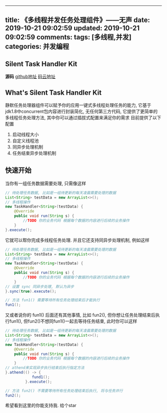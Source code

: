 
---
title: 《多线程并发任务处理组件》——无声
date: 2019-10-21 09:02:59
updated: 2019-10-21 09:02:59
comments: 
tags: [多线程,并发]
categories: 并发编程
---





## Silent Task Handler Kit

<!--more-->

**源码**
[github地址](https://github.com/lvgocc/silent)
[码云地址](https://gitee.com/lvgo/silent)


## What's Silent Task Handler Kit

静默任务处理器组件可以赋予你的应用一键式多线程处理任务的能力, 它基于jdk1.8中concurrent包内容进行封装简化, 无任何第三方代码,
它提供了更简单的多线程任务处理方法,  其中你可以通过插拔式配置来满足你的需求
目前提供了以下配置

1. 启动线程大小
2. 自定义线程池
3. 同异步处理机制
4. 任务结束异步处理机制


## 快速开始

当你有一组任务数据需要处理, 只需像这样

```java
// 待处理任务数据, 比如是一组待更新的每天凌晨需要处理的数据
List<String> testData = new ArrayList<>();
// 多线程操作
new TaskHandler<String>(testData) {
    @Override
    public void run(String s) {
        //TODO 你的业务代码 根据每个数据的内容进行后续的业务操作
    }
}.execute();
```

它就可以帮你完成多线程任务处理. 并且它还支持同异步处理机制, 例如这样

```java
// 待处理任务数据, 比如是一组待更新的每天凌晨需要处理的数据
List<String> testData = new ArrayList<>();
// 多线程操作
new TaskHandler<String>(testData) {
    @Override
    public void run(String s) {
        //TODO 你的业务代码 根据每个数据的内容进行后续的业务操作
    }
// 设置 sync 同异步处理, 默认为异步
}.sync(true).execute();

// 方法 fun1() 需要等待所有任务处理结束后才能执行
fun1();

```

又或者说你的 fun1() 后面还有其他事情, 比如 fun2(), 但你想让任务处理结束后执行fun1(), 但fun2()不想同fun1()一起去等待任务结束, 此时你可以这样

```java
// 待处理任务数据, 比如是一组待更新的每天凌晨需要处理的数据
List<String> testData = new ArrayList<>();
// 多线程操作
new TaskHandler<String>(testData) {
    @Override
    public void run(String s) {
        //TODO 你的业务代码 根据每个数据的内容进行后续的业务操作
    }
// athend来实现异步执行结束后执行指定方法
}.athend(() -> {
            fund1();
         }.execute();

// 方法 fun2() 不需要等待所有任务处理结束后执行, 将与任务并行
fun2();

```

希望看到这里的你能支持我. 给个star